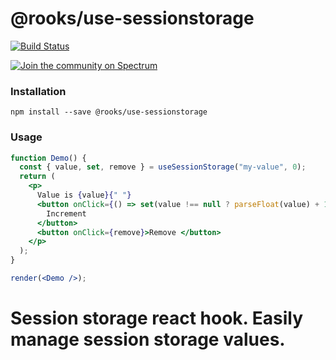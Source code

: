 # @rooks/use-sessionstorage

[![Build Status](https://travis-ci.org/imbhargav5/rooks.svg?branch=master)](https://travis-ci.org/imbhargav5/rooks)

<a href="https://spectrum.chat/rooks"><img src="https://withspectrum.github.io/badge/badge.svg" alt="Join the community on Spectrum"></a>

### Installation

```
npm install --save @rooks/use-sessionstorage
```

### Usage

```jsx
function Demo() {
  const { value, set, remove } = useSessionStorage("my-value", 0);
  return (
    <p>
      Value is {value}{" "}
      <button onClick={() => set(value !== null ? parseFloat(value) + 1 : 0)}>
        Increment
      </button>
      <button onClick={remove}>Remove </button>
    </p>
  );
}

render(<Demo />);
```

# Session storage react hook. Easily manage session storage values.
